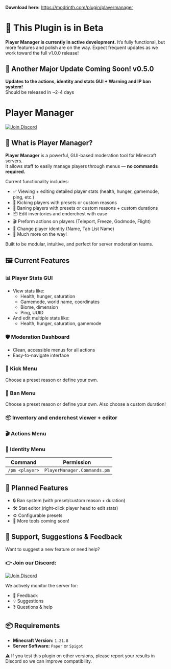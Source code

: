 **Download here:** https://modrinth.com/plugin/playermanager

# 🚧 This Plugin is in Beta
**Player Manager is currently in active development.**
It’s fully functional, but more features and polish are on the way.
Expect frequent updates as we work toward the full v1.0.0 release!

## 🚀 Another Major Update Coming Soon! v0.5.0
**Updates to the actions, identity and stats GUI + Warning and IP ban system!**
<br>Should be released in ~2-4 days

# Player Manager
[![Join Discord](https://img.shields.io/badge/Join%20Discord-Click%20Here-5865F2?style=flat-square&logo=discord&logoColor=white&labelColor=2C2F33)](https://discord.gg/XNeZR5pYbg)

## 🧰 What is Player Manager?
**Player Manager** is a powerful, GUI-based moderation tool for Minecraft servers.  
It allows staff to easily manage players through menus — **no commands required.**

Current functionality includes:

- ✅ Viewing + editing detailed player stats (health, hunger, gamemode, ping, etc.)
- 🦶 Kicking players with presets or custom reasons
- 🔨 Baning players with presets or custom reasons + custom durations
- 📦 Edit inventories and enderchest with ease
- 🎬 Preform actions on players (Teleport, Freeze, Godmode, Flight)
- 🙋 Change player identity (Name, Tab List Name)
- 🔄 Much more on the way!

Built to be modular, intuitive, and perfect for server moderation teams.

## 🖼️ Current Features

### 📊 Player Stats GUI
- View stats like:
  - Health, hunger, saturation
  - Gamemode, world name, coordinates
  - Biome, dimension
  - Ping, UUID
- And edit multiple stats like:
  - Health, hunger, saturation, gamemode

### 🛡️ Moderation Dashboard
- Clean, accessible menus for all actions
- Easy-to-navigate interface

### 🥾 Kick Menu
Choose a preset reason or define your own.
    
### 🔨 Ban Menu
Choose a preset reason or define your own. Also choose a custom duration!

### 📦 Inventory and enderchest viewer + editor

### 🎬 Actions Menu

### 🙋 Identity Menu

| Command       | Permission                    |
|---------------|-------------------------------|
| `/pm <player>` | `PlayerManager.Commands.pm`   |

## 🧪 Planned Features
- 🔒 Ban system (with preset/custom reason + duration)
- 🛠️ Stat editor (right-click player head to edit stats)
- ⚙️ Configurable presets
- 🔧 More tools coming soon!

## 💬 Support, Suggestions & Feedback

Want to suggest a new feature or need help?

### 👉 Join our Discord:
[![Join Discord](https://img.shields.io/badge/Join%20Discord-Click%20Here-5865F2?style=flat-square&logo=discord&logoColor=white&labelColor=2C2F33)](https://discord.gg/XNeZR5pYbg)

We actively monitor the server for:
- 💬 Feedback
- 💡 Suggestions
- ❓ Questions & help

## 📦 Requirements

- **Minecraft Version:** `1.21.8`
- **Server Software:** `Paper` or `Spigot`

⚠️ If you test this plugin on other versions, please report your results in Discord so we can improve compatibility.

